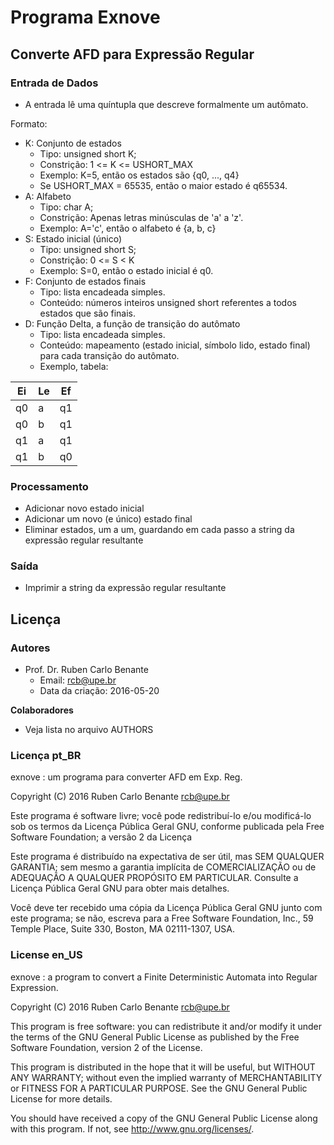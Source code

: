 # Programa Exnove #

## Converte AFD para Expressão Regular ##

### Entrada de Dados ###

* A entrada lê uma quíntupla que descreve formalmente um autômato.

Formato:

- K: Conjunto de estados
    - Tipo: unsigned short K;
    - Constrição: 1 <= K <= USHORT\_MAX
    - Exemplo: K=5, então os estados são {q0, ..., q4}
    - Se USHORT\_MAX = 65535, então o maior estado é q65534.
- A: Alfabeto
    - Tipo: char A;
    - Constrição: Apenas letras minúsculas de 'a' a 'z'.
    - Exemplo: A='c', então o alfabeto é {a, b, c}
- S: Estado inicial (único)
    - Tipo: unsigned short S;
    - Constrição: 0 <= S < K
    - Exemplo: S=0, então o estado inicial é q0.
- F: Conjunto de estados finais
    - Tipo: lista encadeada simples.
    - Conteúdo: números inteiros unsigned short referentes a todos estados que são finais.
- D: Função Delta, a função de transição do autômato
    - Tipo: lista encadeada simples.
    - Conteúdo: mapeamento (estado inicial, símbolo lido, estado final) para cada transição do autômato.
    - Exemplo, tabela:

| Ei | Le | Ef |
|----|----|----|
| q0 |  a | q1 |
| q0 |  b | q1 |
| q1 |  a | q1 |
| q1 |  b | q0 |

### Processamento ###

- Adicionar novo estado inicial
- Adicionar um novo (e único) estado final
- Eliminar estados, um a um, guardando em cada passo a string da expressão regular resultante

### Saída ###

- Imprimir a string da expressão regular resultante


## Licença ##

### Autores ###

* Prof. Dr. Ruben Carlo Benante
    - Email: <rcb@upe.br>
    - Data da criação: 2016-05-20

**Colaboradores**

* Veja lista no arquivo AUTHORS

### Licença pt\_BR ###

exnove : um programa para converter AFD em Exp. Reg.

Copyright (C) 2016 Ruben Carlo Benante <rcb@upe.br>

Este programa é software livre; você pode redistribuí-lo e/ou
modificá-lo sob os termos da Licença Pública Geral GNU, conforme
publicada pela Free Software Foundation; a versão 2 da Licença 

Este programa é distribuído na expectativa de ser útil, mas SEM
QUALQUER GARANTIA; sem mesmo a garantia implícita de
COMERCIALIZAÇÃO ou de ADEQUAÇÃO A QUALQUER PROPÓSITO EM
PARTICULAR. Consulte a Licença Pública Geral GNU para obter mais
detalhes.

Você deve ter recebido uma cópia da Licença Pública Geral GNU
junto com este programa; se não, escreva para a Free Software
Foundation, Inc., 59 Temple Place, Suite 330, Boston, MA
02111-1307, USA.

### License en\_US ###

exnove : a program to convert a Finite Deterministic Automata into Regular Expression.

Copyright (C) 2016 Ruben Carlo Benante <rcb@upe.br>

This program is free software: you can redistribute it and/or modify
it under the terms of the GNU General Public License as published by
the Free Software Foundation, version 2 of the License.

This program is distributed in the hope that it will be useful,
but WITHOUT ANY WARRANTY; without even the implied warranty of
MERCHANTABILITY or FITNESS FOR A PARTICULAR PURPOSE.  See the
GNU General Public License for more details.

You should have received a copy of the GNU General Public License
along with this program.  If not, see <http://www.gnu.org/licenses/>.

